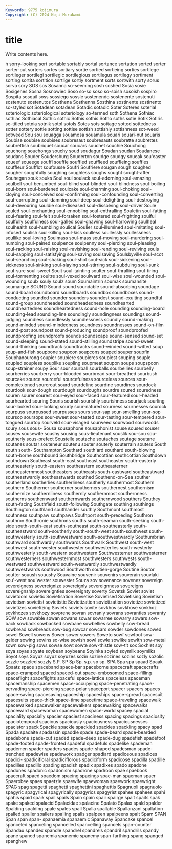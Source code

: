 ```yaml
---
Keywords: 9775 kojimura
Copyright: (C) 2024 Koji Murakami
---
```


# title

Write contents here.



h sorry-looking sort sortable sortably sortal
sortance sortation sorted sorter sorter-out sorters sortes sortiary sortie sortied
sortieing sorties sortilege sortileger sortilegi sortilegic sortilegious sortilegus sortilegy sortiment
sorting sortita sortition sortlige sortly sortment sorts sortwith sorty sorus
sorva sory SOS sos Sosanna so-seeming sosh soshed Sosia sosie
Sosigenes Sosna Sosnowiec Soso so-so soso so-soish sosoish sospiro Sospita
sosquil soss sossiego sossle sostenendo sostenente sostenuti sostenuto sostenutos Sosthena
Sosthenna Sosthina sostinente sostinento so-styled sot Sotadean sotadean Sotadic sotadic
Soter Soteres soterial soteriologic soteriological soteriology so-termed soth Sothena Sothiac
sothiac Sothiacal Sothic sothic Sothis sothis Sotho soths sotie Sotik
Sotiris so-titled sotnia sotnik sotol sotols Sotos sots sottage sotted
sottedness sotter sottery sottie sotting sottise sottish sottishly sottishness sot-weed
sotweed Sou sou souagga souamosa souamula souari souari-nut souaris Soubise
soubise soubises soubresaut soubresauts soubrette soubrettes soubrettish soubriquet soucar soucars
souchet souchie Souchong souchong souchongs souchy soud soudagur Soudan soudan
Soudanese soudans Souder Soudersburg Souderton soudge soudgy soueak sou'easter soueef
soueege souffl souffle souffled souffleed souffleing souffles souffleur Soufflot soufousse
Soufri Soufriere sougan sough soughed sougher soughfully soughing soughless soughs
sought sought-after Souhegan souk souks Soul soul soulack soul-adorning soul-amazing
soulbell soul-benumbed soul-blind soul-blinded soul-blindness soul-boiling soul-born soul-burdened soulcake soul-charming
soul-choking soul-cloying soul-conceived soul-confirming soul-confounding soul-converting soul-corrupting soul-damning soul-deep soul-delighting
soul-destroying soul-devouring souldie soul-diseased soul-dissolving soul-driver Soule souled soul-enchanting soul-ennobling
soul-enthralling Souletin soul-fatting soul-fearing soul-felt soul-forsaken soul-fostered soul-frighting soulful soulfully
soulfulness soul-galled soul-gnawing soul-harrowing soulheal soulhealth soul-humbling soulical Soulier soul-illumined
soul-imitating soul-infused soulish soul-killing soul-kiss soulless soullessly soullessness soullike soul-loving
Soulmass soul-mass soul-moving soul-murdering soul-numbing soul-pained soulpence soulpenny soul-piercing soul-pleasing
soul-racking soul-raising soul-ravishing soul-rending soul-reviving souls soul-sapping soul-satisfying soul-saving soulsaving
Soulsbyville soul-scot soul-searching soul-shaking soul-shot soul-sick soul-sickening soul-sickness soul-sinking soul-slaying
soul-stirring soul-subduing soul-sunk soul-sure soul-sweet Soult soul-tainting soulter soul-thralling soul-tiring
soul-tormenting soultre soul-vexed soulward soul-wise soul-wounded soul-wounding soulx souly soulz
soum Soumaintrin soumak soumansite soumarque SOUND Sound sound soundable sound-absorbing
soundage sound-board soundboard soundboards soundbox soundboxes sound-conducting sounded sounder sounders
soundest sound-exulting soundful sound-group soundheaded soundheadedness soundhearted soundheartednes soundheartedness sound-hole
sounding sounding-board sounding-lead sounding-line soundingly soundingness soundings sound-judging soundless soundlessly
soundlessness soundly sound-making sound-minded sound-mindedness soundness soundnesses sound-on-film sound-post soundpost
sound-producing soundproof soundproofed soundproofing soundproofs sounds soundscape sound-sensed sound-set sound-sleeping
sound-stated sound-stilling soundstripe sound-sweet sound-thinking soundtrack soundtracks sound-winded sound-witted soup
soup-and-fish soupbone soupcon soupcons souped souper soupfin Souphanourong soupier soupiere
soupieres soupiest souping souple soupled soupless souplike soupling soupmeat soupon
soups soupspoon soup-strainer soupy Sour sour sourball sourballs sourbellies sourbelly
sourberries sourberry sour-blooded sourbread sour-breathed sourbush sourcake source sourceful sourcefulness
sourceless sources sour-complexioned sourcrout sourd sourdeline sourdine sourdines sourdock sourdook
sour-dough sourdough sourdoughs sourdre soured souredness souren sourer sourest sour-eyed
sour-faced sour-featured sour-headed sourhearted souring Souris sourish sourishly sourishness sourjack
sourling sour-looked sour-looking sourly sour-natured sourness sournesses sourock sourpuss sourpussed
sourpusses sours sour-sap sour-smelling sour-sop soursop soursops sour-sweet sour-tasted sour-tasting
sour-tempered sour-tongued sourtop sourveld sour-visaged sourweed sourwood sourwoods soury sous
sous- Sousa sousaphone sousaphonist souse soused souser souses sousewife soushy
sousing sous-lieutenant souslik sou-sou sou-southerly sous-prefect Soustelle soutache soutaches soutage
soutane soutanes soutar souteneur soutenu souter souterly souterrain souters South
south south- Southampton Southard south'ard southard south-blowing south-borne southbound Southbridge
Southcottian southcottian Southdown southdown Southeast south-east southeast southeaster south-easterly southeasterly
south-eastern southeastern southeasterner southeasternmost southeasters southeasts south-eastward southeastward southeastwardly southeastwards
southed Southend-on-Sea souther southerland southerlies southerliness southerly southermost Southern southern
Southerner southerner southerners southernest southernism southernize southernliness southernly southernmost southernness
southerns southernward southernwards southernwood southers Southey south-facing Southfield south-following Southgate
southing southings Southington southland southlander southly Southmont southmost southness southpaw
southpaws Southport south-preceding Southron southron Southronie southrons souths south-seaman south-seeking
south-side south-south-east south-southeast south-southeasterly south-southeastward south-southerly south-south-west south-southwest south-southwesterly south-southwestward
south-southwestwardly Southumbrian southward southwardly southwards Southwark Southwest south-west southwest south-wester
southwester southwesterlies south-westerly southwesterly south-western southwestern Southwesterner southwesterner southwesterners southwesternmost
southwesters southwests south-westward southwestward south-westwardly southwestwardly southwestwards southwood Southworth soutien-gorge
Soutine Soutor soutter souush souushy Souvaine souvenir souvenirs souverain souvlaki
sou'-west sou'wester souwester Souza sov sovenance sovenez sovereign sovereigness sovereignize
sovereignly sovereignness sovereigns sovereignship sovereignties sovereignty soverty Sovetsk Soviet soviet
sovietdom sovietic Sovietisation Sovietise Sovietised Sovietising Sovietism sovietism sovietist sovietistic
Sovietization sovietization sovietize sovietized sovietizes sovietizing Soviets soviets sovite sovkhos
sovkhose sovkhoz sovkhozes sovkhozy sovprene sovran sovranly sovrans sovranties sovranty
SOW sow sowable sowan sowans sowar sowarree sowarry sowars sow-back
sowback sowbacked sowbane sowbellies sowbelly sow-bread sowbread sowbreads sow-bug sowcar
sowcars sowder sowdones sowed sowel Sowell sowens Sower sower sowers
Soweto sowf sowfoot sow-gelder sowing sowins so-wise sowish sowl sowle
sowlike sowlth sow-metal sown sow-pig sows sowse sowt sowte sow-thistle
sow-tit sox Soxhlet soy soya soyas soyate soybean soybeans Soyinka
soyled soymilk soymilks Soyot soys Soyuz soyuz soyuzes sozin sozine
sozines sozins sozly sozolic sozzle sozzled sozzly S.P. SP Sp
Sp. s.p. sp sp. SPA Spa spa spaad Spaak Spaatz
space spaceband space-bar spaceborne spacecraft spacecrafts space-cramped spaced spaced-out space-embosomed
space-filling spaceflight spaceflights spaceful space-lattice spaceless spaceman spacemanship spacemen space-occupying
space-penetrating space-pervading space-piercing space-polar spaceport spacer spacers spaces space-saving spacesaving
spaceship spaceships space-spread spacesuit spacesuits space-thick space-time spacetime space-traveling spacewalk
spacewalked spacewalker spacewalkers spacewalking spacewalks spaceward spacewoman spacewomen space-world spacey
spacial spaciality spacially spacier spaciest spaciness spacing spacings spaciosity spaciotemporal
spacious spaciously spaciousness spaciousnesses spacistor spack Spackle spackle spackled spackles
spackling spacy spad Spada spadaite spadassin spaddle spade spade-beard spade-bearded
spadebone spade-cut spaded spade-deep spade-dug spadefish spadefoot spade-footed spade-fronted spadeful
spadefuls spadelike spademan spademen spader spaders spades spade-shaped spadesman spade-trenched
spadewise spadework spadger spadiard spadiceous spadices spadici- spadicifloral spadiciflorous spadiciform
spadicose spadilla spadille spadilles spadillo spading spadish spadix spadixes spado
spadone spadones spadonic spadonism spadrone spadroon spae spaebook spaecraft spaed
spaedom spaeing spaeings spae-man spaeman spaer Spaerobee spaes spaetzle spaewife
spaewoman spaework spaewright SPAG spag spagetti spaghetti spaghettini spaghettis Spagnuoli
spagnuolo spagyric spagyrical spagyrically spagyrics spagyrist spahee spahees spahi spahis
spaid spaik spail spails Spain spain spair spairge spait spaits
spak spake spaked spalacid Spalacidae spalacine Spalato Spalax spald spalder
Spalding spalding spale spales spall Spalla spallable Spallanzani spallation spalled
spaller spallers spalling spalls spalpeen spalpeens spalt Spam SPAN Span
span span- spanaemia spanaemic Spanaway Spancake spancel spanceled spanceling spancelled
spancelling spancels span-counter Spandau spandex spandle spandrel spandrels spandril spandrils
spandy spane spaned spanemia spanemic spanemy span-farthing spang spanged spanghew
